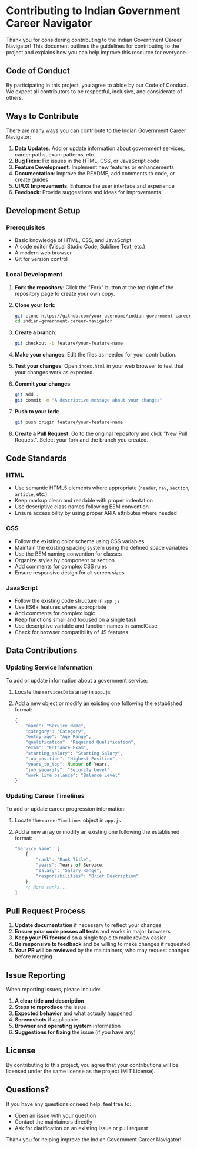 # Contributing to Indian Government Career Navigator

Thank you for considering contributing to the Indian Government Career Navigator! This document outlines the guidelines for contributing to the project and explains how you can help improve this resource for everyone.

## Code of Conduct

By participating in this project, you agree to abide by our Code of Conduct. We expect all contributors to be respectful, inclusive, and considerate of others.

## Ways to Contribute

There are many ways you can contribute to the Indian Government Career Navigator:

1. **Data Updates**: Add or update information about government services, career paths, exam patterns, etc.
2. **Bug Fixes**: Fix issues in the HTML, CSS, or JavaScript code
3. **Feature Development**: Implement new features or enhancements
4. **Documentation**: Improve the README, add comments to code, or create guides
5. **UI/UX Improvements**: Enhance the user interface and experience
6. **Feedback**: Provide suggestions and ideas for improvements

## Development Setup

### Prerequisites

- Basic knowledge of HTML, CSS, and JavaScript
- A code editor (Visual Studio Code, Sublime Text, etc.)
- A modern web browser
- Git for version control

### Local Development

1. **Fork the repository**:
   Click the "Fork" button at the top right of the repository page to create your own copy.

2. **Clone your fork**:

   ```bash
   git clone https://github.com/your-username/indian-government-career-navigator.git
   cd indian-government-career-navigator
   ```

3. **Create a branch**:

   ```bash
   git checkout -b feature/your-feature-name
   ```

4. **Make your changes**:
   Edit the files as needed for your contribution.

5. **Test your changes**:
   Open `index.html` in your web browser to test that your changes work as expected.

6. **Commit your changes**:

   ```bash
   git add .
   git commit -m "A descriptive message about your changes"
   ```

7. **Push to your fork**:

   ```bash
   git push origin feature/your-feature-name
   ```

8. **Create a Pull Request**:
   Go to the original repository and click "New Pull Request". Select your fork and the branch you created.

## Code Standards

### HTML

- Use semantic HTML5 elements where appropriate (`header`, `nav`, `section`, `article`, etc.)
- Keep markup clean and readable with proper indentation
- Use descriptive class names following BEM convention
- Ensure accessibility by using proper ARIA attributes where needed

### CSS

- Follow the existing color scheme using CSS variables
- Maintain the existing spacing system using the defined space variables
- Use the BEM naming convention for classes
- Organize styles by component or section
- Add comments for complex CSS rules
- Ensure responsive design for all screen sizes

### JavaScript

- Follow the existing code structure in `app.js`
- Use ES6+ features where appropriate
- Add comments for complex logic
- Keep functions small and focused on a single task
- Use descriptive variable and function names in camelCase
- Check for browser compatibility of JS features

## Data Contributions

### Updating Service Information

To add or update information about a government service:

1. Locate the `servicesData` array in `app.js`
2. Add a new object or modify an existing one following the established format:

   ```javascript
   {
       "name": "Service Name",
       "category": "Category",
       "entry_age": "Age Range",
       "qualification": "Required Qualification",
       "exam": "Entrance Exam",
       "starting_salary": "Starting Salary",
       "top_position": "Highest Position",
       "years_to_top": Number of Years,
       "job_security": "Security Level",
       "work_life_balance": "Balance Level"
   }
   ```

### Updating Career Timelines

To add or update career progression information:

1. Locate the `careerTimelines` object in `app.js`
2. Add a new array or modify an existing one following the established format:

   ```javascript
   "Service Name": [
       {
           "rank": "Rank Title",
           "years": Years of Service,
           "salary": "Salary Range",
           "responsibilities": "Brief Description"
       },
       // More ranks...
   ]
   ```

## Pull Request Process

1. **Update documentation** if necessary to reflect your changes
2. **Ensure your code passes all tests** and works in major browsers
3. **Keep your PR focused** on a single topic to make review easier
4. **Be responsive to feedback** and be willing to make changes if requested
5. **Your PR will be reviewed** by the maintainers, who may request changes before merging

## Issue Reporting

When reporting issues, please include:

1. **A clear title and description**
2. **Steps to reproduce** the issue
3. **Expected behavior** and what actually happened
4. **Screenshots** if applicable
5. **Browser and operating system** information
6. **Suggestions for fixing** the issue (if you have any)

## License

By contributing to this project, you agree that your contributions will be licensed under the same license as the project (MIT License).

## Questions?

If you have any questions or need help, feel free to:

- Open an issue with your question
- Contact the maintainers directly
- Ask for clarification on an existing issue or pull request

Thank you for helping improve the Indian Government Career Navigator!
